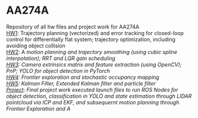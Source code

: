 # AA274A
Repository of all hw files and project work for AA274A \
<ins>HW1</ins>: Trajectory planning (vectorized) and error tracking for closed-loop control for differentially flat system; trajectory optimization, including avoiding object collision \
<ins>HW2</ins>: A<sup>*</sup> motion planning and trajectory smoothing (using cubic spline interpolation); RRT and LQR gain scheduling \
<ins>HW3</ins>: Camera extrinsics matrix and feature extraction (using OpenCV); PnP; YOLO for object detection in PyTorch \
<ins>HW4</ins>: Frontier exploration and stochastic occupancy mapping \
<ins>HW5</ins>: Kalman Filter, Extended Kalman filter and particle filter \
<ins>Project</ins>: Final project work executed launch files to run ROS Nodes for object detection, classification in YOLO and state estimation through LIDAR pointcloud via ICP and EKF, and subsequernt motion planning through Frontier Exploration and A<sup>*</sup>

